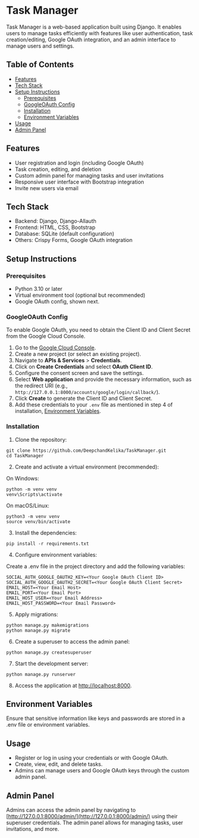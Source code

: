 # Task Manager
Task Manager is a web-based application built using Django. It enables users to manage tasks efficiently with features like user authentication, task creation/editing, Google OAuth integration, and an admin interface to manage users and settings.
## Table of Contents

- [Features](#features)
- [Tech Stack](#tech-stack)
- [Setup Instructions](#setup-instructions)
  - [Prerequisites](#prerequisites)
  - [GoogleOAuth Config](#GoogleOAuth-Config)
  - [Installation](#installation)
  - [Environment Variables](#environment-variables)
- [Usage](#usage)
- [Admin Panel](#admin-panel)


## Features

- User registration and login (including Google OAuth)
- Task creation, editing, and deletion
- Custom admin panel for managing tasks and user invitations
- Responsive user interface with Bootstrap integration
- Invite new users via email

## Tech Stack

- Backend: Django, Django-Allauth
- Frontend: HTML, CSS, Bootstrap
- Database: SQLite (default configuration)
- Others: Crispy Forms, Google OAuth integration

## Setup Instructions
### Prerequisites

- Python 3.10 or later
- Virtual environment tool (optional but recommended)
- Google OAuth config, shown next.

### GoogleOAuth Config

To enable Google OAuth, you need to obtain the Client ID and Client Secret from the Google Cloud Console.

1. Go to the [Google Cloud Console](https://console.cloud.google.com/).
2. Create a new project (or select an existing project).
3. Navigate to **APIs & Services** > **Credentials**.
4. Click on **Create Credentials** and select **OAuth Client ID**.
5. Configure the consent screen and save the settings.
6. Select **Web application** and provide the necessary information, such as the redirect URI (e.g., `http://127.0.0.1:8000/accounts/google/login/callback/`).
7. Click **Create** to generate the Client ID and Client Secret.
8. Add these credentials to your `.env` file as mentioned in step 4 of installation, [Environment Variables](#environment-variables).


### Installation

1) Clone the repository:
```
git clone https://github.com/DeepchandKelika/TaskManager.git
cd TaskManager
```

2) Create and activate a virtual environment (recommended):

  On Windows:
  
  ```
  python -m venv venv
  venv\Scripts\activate
  ```
  
  On macOS/Linux:
  ```
  python3 -m venv venv
  source venv/bin/activate
  ```

3) Install the dependencies:
  ```
  pip install -r requirements.txt
  ```

4) Configure environment variables:

Create a .env file in the project directory and add the following variables:

```
SOCIAL_AUTH_GOOGLE_OAUTH2_KEY=<Your Google OAuth Client ID>
SOCIAL_AUTH_GOOGLE_OAUTH2_SECRET=<Your Google OAuth Client Secret>
EMAIL_HOST=<Your Email Host>
EMAIL_PORT=<Your Email Port>
EMAIL_HOST_USER=<Your Email Address>
EMAIL_HOST_PASSWORD=<Your Email Password>
```

5) Apply migrations:
```
python manage.py makemigrations
python manage.py migrate
```

6) Create a superuser to access the admin panel:
```
python manage.py createsuperuser
```

7) Start the development server:
```
python manage.py runserver
```

8) Access the application at [http://localhost:8000](http://localhost:8000).

## Environment Variables

Ensure that sensitive information like keys and passwords are stored in a .env file or environment variables.
## Usage

- Register or log in using your credentials or with Google OAuth.
- Create, view, edit, and delete tasks.
- Admins can manage users and Google OAuth keys through the custom admin panel.

## Admin Panel

Admins can access the admin panel by navigating to [http://127.0.0.1:8000/admin/](http://127.0.0.1:8000/admin/) using their superuser credentials. The admin panel allows for managing tasks, user invitations, and more.

    
